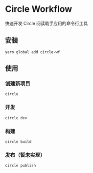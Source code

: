 # Circle Workflow

快速开发 Circle 阅读助手应用的命令行工具

## 安装

```
yarn global add circle-wf
```

## 使用

### 创建新项目

```
circle
```

### 开发

```
circle dev
```

### 构建

```
circle build
```

### 发布（暂未实现）

```
circle publish
```
